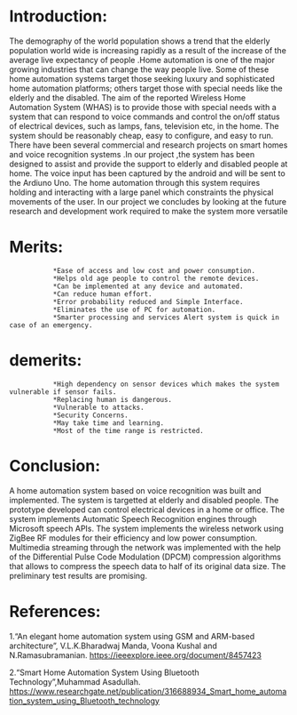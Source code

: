 # Introduction:
  The demography of the world population shows a trend that the elderly population world wide is increasing rapidly as a result of the increase of the average live expectancy of people .Home automation is one of the major growing industries that can change the way people live. Some of these home automation systems target those seeking luxury and sophisticated home automation platforms; others target those with special needs like the elderly and the disabled. The aim of the reported Wireless Home Automation System (WHAS) is to provide those with special needs with a system that can respond to voice commands and control the on/off status of electrical devices, such as lamps, fans, television etc, in the home. The system should be reasonably cheap, easy to configure, and easy to run. There have been several commercial and research projects on smart homes and voice recognition systems .In our project ,the system has been designed to assist and provide the support to elderly and disabled people at home. The voice input has been captured by the android and will be sent to the Ardiuno Uno. The home automation through this system requires holding and interacting with a large panel which constraints the physical movements of the user. In our project we concludes by looking at the future research and development work required to make the system more versatile
# Merits:
               *Ease of access and low cost and power consumption.
               *Helps old age people to control the remote devices. 
               *Can be implemented at any device and automated.
               *Can reduce human effort. 
               *Error probability reduced and Simple Interface.
               *Eliminates the use of PC for automation. 
               *Smarter processing and services Alert system is quick in case of an emergency.
# demerits:
               *High dependency on sensor devices which makes the system vulnerable if sensor fails. 
               *Replacing human is dangerous. 
               *Vulnerable to attacks.
               *Security Concerns.
               *May take time and learning.
               *Most of the time range is restricted.

# Conclusion:
  A home automation system based on voice recognition was built and implemented. The system is targetted at elderly and disabled people. The prototype developed 
can control electrical devices in a home or office. The system implements Automatic Speech Recognition engines through Microsoft speech APIs. The system implements the wireless network using ZigBee RF modules for their efficiency and low power consumption. Multimedia streaming through the network was implemented with the help of the Differential Pulse Code Modulation (DPCM) compression algorithms that allows to compress the speech data to half of its original data size. The preliminary test results are promising.


# References:
   1.“An elegant home automation system using GSM and ARM-based architecture”, V.L.K.Bharadwaj Manda, Voona Kushal and N.Ramasubramanian.
   https://ieeexplore.ieee.org/document/8457423

   2.“Smart Home Automation System Using Bluetooth Technology”,Muhammad Asadullah.
   https://www.researchgate.net/publication/316688934_Smart_home_automation_system_using_Bluetooth_technology
